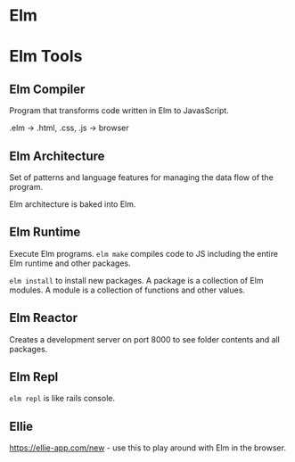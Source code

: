 # Elm

# Elm Tools

## Elm Compiler

Program that transforms code written in Elm to JavasScript.

.elm -> .html, .css, .js -> browser

## Elm Architecture

Set of patterns and language features for managing the data flow of the program.

Elm architecture is baked into Elm.

## Elm Runtime

Execute Elm programs. `elm make` compiles code to JS including the entire Elm runtime and other packages.

`elm install` to install new packages. A package is a collection of Elm modules. A module is a collection of functions and other values.

## Elm Reactor

Creates a development server on port 8000 to see folder contents and all packages.

## Elm Repl

`elm repl` is like rails console.

## Ellie

https://ellie-app.com/new - use this to play around with Elm in the browser.